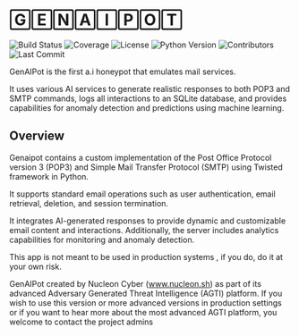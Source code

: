 
# 🄶🄴🄽🄰🄸🄿🄾🅃

![Build Status](https://img.shields.io/github/actions/workflow/status/your-username/your-repo/main.yml?branch=main&style=flat-square)
![Coverage](https://img.shields.io/codecov/c/github/your-username/your-repo?style=flat-square)
![License](https://img.shields.io/github/license/your-username/your-repo?style=flat-square)
![Python Version](https://img.shields.io/badge/python-3.7%2B-blue?style=flat-square)
![Contributors](https://img.shields.io/github/contributors/your-username/your-repo?style=flat-square)
![Last Commit](https://img.shields.io/github/last-commit/your-username/your-repo?style=flat-square)

GenAIPot is the first a.i honeypot that emulates mail services.

It uses various AI services to generate realistic responses to both POP3 and SMTP commands, logs all interactions to an SQLite database, and provides capabilities for anomaly detection and predictions using machine learning.


## Overview

Genaipot contains a custom implementation of the Post Office Protocol version 3 (POP3) and Simple Mail Transfer Protocol (SMTP) using Twisted framework in Python.

It supports standard email operations such as user authentication, email retrieval, deletion, and session termination.

It integrates AI-generated responses to provide dynamic and customizable email content and interactions. Additionally, the server includes analytics capabilities for monitoring and anomaly detection.

This app is not meant to be used in production systems , if you do, do it at your own risk.

GenAIPot created by Nucleon Cyber (www.nucleon.sh) as part of its advanced Adversary Generated Threat Intelligence (AGTI) platform. 
If you wish to use this version or more advanced versions in production settings or if you want to hear more about the most advanced AGTI platform, you welcome to contact the project admins